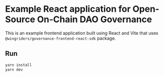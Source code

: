 # Example React application for Open-Source On-Chain DAO Governance

This is an example frontend application built using React and Vite that uses `@wingriders/governance-frontend-react-sdk` package.

## Run

```bash
yarn install
yarn dev
```

